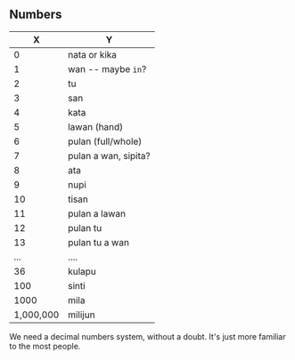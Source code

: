 Numbers
-----
X   | Y
----|----
0   | nata or kika
1   | wan -- maybe `in`?
2   | tu
3   | san
4   | kata
5   | lawan (hand)
6   | pulan (full/whole)
7   | pulan a wan, sipita?
8   | ata
9   | nupi
10  | tisan
11  | pulan a lawan
12  | pulan tu
13  | pulan tu a wan
... | ....
36  | kulapu
100 | sinti
1000| mila
1,000,000 | milijun


We need a decimal numbers system, without a doubt.
It's just more familiar to the most people.
